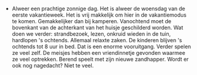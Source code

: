 - Alweer een prachtige zonnige dag. Het is alweer de woensdag van de eerste vakantieweek. Het is vrij makkelijk om hier in de vakantiemodus te komen. Gemakkelijker dan bij kamperen. Vanochtend moet de bovenkant van de achterkant van het huisje geschilderd worden. Wat doen we verder: strandbezoek, lezen, onkruid wieden in de tuin, hardlopen 's ochtends. Allemaal relaxte zaken. De kinderen blijven 's ochtends tot 8 uur in bed. Dat is een enorme vooruitgang. Verder spelen ze veel zelf. De meisjes hebben een vriendinnetje gevonden waarmee ze veel optrekken. Berend speelt met zijn nieuwe zandhapper. Wordt er ook nog nagedacht? Niet te veel.